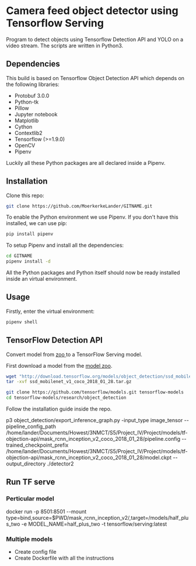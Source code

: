 # Camera feed object detector using Tensorflow Serving

Program to detect objects using Tensorflow Detection API and YOLO on a video stream. The scripts are written in Python3.

## Dependencies

This build is based on Tensorflow Object Detection API which depends on the following libraries:

*   Protobuf 3.0.0
*   Python-tk
*   Pillow
*   Jupyter notebook
*   Matplotlib
*   Cython
*   Contextlib2
*   Tensorflow (>=1.9.0)
*   OpenCV
*   Pipenv

Luckily all these Python packages are all declared inside a Pipenv.

## Installation

Clone this repo:

```bash
git clone https://github.com/MoerkerkeLander/GITNAME.git
```

To enable the Python environment we use Pipenv. If you don't have this installed, we can use pip:

```bash
pip install pipenv
```

To setup Pipenv and install all the dependencies:

```bash
cd GITNAME
pipenv install -d
```

All the Python packages and Python itself should now be ready installed inside an virtual environment.


## Usage

Firstly, enter the virtual environment:

```bash
pipenv shell
```


## TensorFlow Detection API

Convert model from [ zoo ](https://github.com/tensorflow/models/blob/master/research/object_detection/g3doc/detection_model_zoo.md) to a TensorFlow Serving model.

First download a model from the [model zoo](https://github.com/tensorflow/models/blob/master/research/object_detection/g3doc/detection_model_zoo.md).

```bash
wget "http://download.tensorflow.org/models/object_detection/ssd_mobilenet_v1_coco_2018_01_28.tar.gz"
tar -xvf ssd_mobilenet_v1_coco_2018_01_28.tar.gz
```

```bash
git clone https://github.com/tensorflow/models.git tensorflow-models
cd tensorflow-models/research/object_detection
```

Follow the installation guide inside the repo.

p3 object_detection/export_inference_graph.py -input_type image_tensor --pipeline_config_path /home/lander/Documents/Howest/3NMCT/S5/Project_IV/Project/models/tf-objection-api/mask_rcnn_inception_v2_coco_2018_01_28/pipeline.config --trained_checkpoint_prefix /home/lander/Documents/Howest/3NMCT/S5/Project_IV/Project/models/tf-objection-api/mask_rcnn_inception_v2_coco_2018_01_28/model.ckpt --output_directory ./detector2

## Run TF serve

### Perticular model

docker run -p 8501:8501 --mount type=bind,source=$PWD/mask_rcnn_inception_v2/,target=/models/half_plus_two -e MODEL_NAME=half_plus_two -t tensorflow/serving:latest

### Multiple models

- Create config file
- Create Dockerfile with all the instructions

